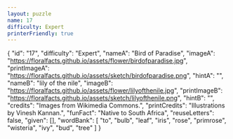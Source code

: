 ```yaml
---
layout: puzzle
name: 17
difficulty: Expert
printerFriendly: true
---
```

{
    "id": "17",
    "difficulty": "Expert",
    "nameA": "Bird of Paradise",
    "imageA": "https://floralfacts.github.io/assets/flower/birdofparadise.jpg",
    "printImageA": "https://floralfacts.github.io/assets/sketch/birdofparadise.png",
    "hintA": "",
    "nameB": "lily of the nile",
    "imageB": "https://floralfacts.github.io/assets/flower/lilyofthenile.jpg",
    "printImageB": "https://floralfacts.github.io/assets/sketch/lilyofthenile.png",
    "hintB": "",
    "credits": "Images from Wikimedia Commons.",
    "printCredits": "Illustrations by Vinesh Kannan.",
    "funFact": "Native to South Africa",
    "reuseLetters": false,
    "given": [],
    "wordBank": [
        "to",
        "bulb",
        "leaf",
        "iris",
        "rose",
        "primrose",
        "wisteria",
        "ivy",
        "bud",
        "tree"
    ]
}